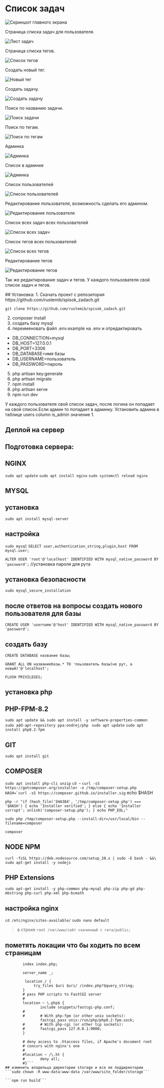 <p align="center">
<h1>Список задач</h1>


![Скриншот главного экрана](https://github.com/rustemib/spisok_zadach/blob/master/Screenshot%20from%202023-07-11%2013-12-44.png)

Страница списка задач для пользователя.

![Лист задач](https://github.com/rustemib/spisok_zadach/blob/master/Screenshot%20from%202023-07-11%2013-26-30.png)

Страница списка тегов.

![Список тегов](https://github.com/rustemib/spisok_zadach/blob/master/Screenshot%20from%202023-07-11%2013-26-53.png)

Создать новый тег.

![Новый тег](https://github.com/rustemib/spisok_zadach/blob/master/Screenshot%20from%202023-07-11%2013-26-59.png)

Создать задачу.

![Создать задачу](https://github.com/rustemib/spisok_zadach/blob/master/Screenshot%20from%202023-07-11%2013-27-15.png)

Поиск по названию задачи.

![Поиск задачи](https://github.com/rustemib/spisok_zadach/blob/master/Screenshot%20from%202023-07-11%2016-40-53.png)

Поиск по тегам.

![Поиск по тегам](https://github.com/rustemib/spisok_zadach/blob/master/Screenshot%20from%202023-07-11%2016-41-09.png)




Админка

![Админка](https://github.com/rustemib/spisok_zadach/blob/master/Screenshot%20from%202023-07-12%2017-53-53.png)

Список в админке

![Админка](https://github.com/rustemib/spisok_zadach/blob/master/Screenshot%20from%202023-07-12%2018-35-32.png)

Список пользователей

![Список пользователей](https://github.com/rustemib/spisok_zadach/blob/master/Screenshot%20from%202023-07-12%2018-32-27.png)

Редактирование пользователя, возможность сделать его админом.

![Редактирование пользователя](https://github.com/rustemib/spisok_zadach/blob/master/Screenshot%20from%202023-07-12%2018-32-39.png)

Список всех задач всех пользователей

![Список всех задач](https://github.com/rustemib/spisok_zadach/blob/master/Screenshot%20from%202023-07-12%2018-32-54.png)

Список тегов всех пользователей

![Список всех тегов](https://github.com/rustemib/spisok_zadach/blob/master/Screenshot%20from%202023-07-12%2018-33-05.png)

Редактирование тегов

![Редактирование тегов](https://github.com/rustemib/spisok_zadach/blob/master/Screenshot%20from%202023-07-12%2018-33-12.png)



Так же редактирование задач и тегов. У каждого пользователя свой список задач и тегов. 
</p>
## Установка: 
1. Скачать проект с репозитория https://github.com/rustemib/spisok_zadach.git

    git clone https://github.com/rustemib/spisok_zadach.git
    
2. composer install
3. создать базу mysql
4. переименовать файл .env.example на .env и отредактировать
- DB_CONNECTION=mysql
- DB_HOST=127.0.0.1
- DB_PORT=3306
- DB_DATABASE=имя базы
- DB_USERNAME=пользователь
- DB_PASSWORD=пароль   
5. php artisan key:generate 
6. php artisan migrate
7. npm install
8. php artisan serve
9. npm run dev 
  
У каждого пользователя свой список задач, после логина он попадает на свой список.Если админ то попадает в админку. Установить админа в таблице users column is_admin значение 1.




<h2>Деплой на сервер</h2>

## Подготовка сервера:

## NGINX
```sudo apt update```
```sudo apt install nginx```
```sudo systemctl reload nginx```

## MYSQL
## установка
```sudo apt install mysql-server```

## настройка
```sudo mysql```
```SELECT user,authentication_string,plugin,host FROM mysql.user;```

```ALTER USER 'root'@'localhost' IDENTIFIED WITH mysql_native_password BY 'password';``` //установка пароля для рута

## установка безопасности
```sudo mysql_secure_installation```
## после ответов на вопросы создать нового пользователя для базы
```CREATE USER 'username'@'host' IDENTIFIED WITH mysql_native_password BY 'password';```
## создать базу
```CREATE DATABASE название базы;```

```GRANT ALL ON названиебазы.* TO 'поьзователь базы(не рут, а новый)'@'localhost';```

```FLUSH PRIVILEGES;```
## установка php
## PHP-FPM-8.2

```sudo apt update && sudo apt install -y software-properties-common ```
```sudo add-apt-repository ppa:ondrej/php ```
```sudo apt update```
```sudo apt install php8.2-fpm```

## GIT
```sudo apt install git```


## COMPOSER

```sudo apt install php-cli unzip```
```cd ~```
```curl -sS https://getcomposer.org/installer -o /tmp/composer-setup.php```
```HASH=`curl -sS https://composer.github.io/installer.sig```
echo $HASH

```php -r "if (hash_file('SHA384', '/tmp/composer-setup.php') === '$HASH') { echo 'Installer verified'; } else { echo 'Installer corrupt'; unlink('composer-setup.php'); } echo PHP_EOL;"```

```sudo php /tmp/composer-setup.php --install-dir=/usr/local/bin --filename=composer```

```composer```


## NODE NPM
```curl -fsSL https://deb.nodesource.com/setup_20.x | sudo -E bash - &&\```
```sudo apt-get install -y nodejs```


## PHP Extensions

```sudo apt-get install -y php-common php-mysql php-zip php-gd php-mbstring php-curl php-xml php-bcmath```

## настройка nginx
```cd /etc/nginx/sites-available/```
```sudo nano default```
> в строке
```root /var/www/сайт скаченный с гита/public;```

## пометять локации что бы ходить по всем страницам 
``` # Add index.php to the list if you are using PHP
        index index.php;

        server_name _;

         location / {
             try_files $uri $uri/ /index.php?$query_string;
        }
        # pass PHP scripts to FastCGI server
        #
        location ~ \.php$ {
                include snippets/fastcgi-php.conf;
        #
        #       # With php-fpm (or other unix sockets):
                fastcgi_pass unix:/run/php/php8.2-fpm.sock;
        #       # With php-cgi (or other tcp sockets):
        #       fastcgi_pass 127.0.0.1:9000;
        }

        # deny access to .htaccess files, if Apache's document root
        # concurs with nginx's one
        #
        #location ~ /\.ht {
        #       deny all;
        #}```
## изменить владельца директории storage и все ее поддиректории
```sudo chown -R www-data:www-data /var/www/site_folder/storage```

```npm run build```


